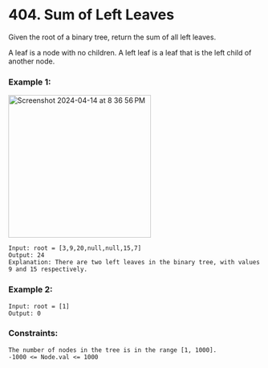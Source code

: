 # 404. Sum of Left Leaves

Given the root of a binary tree, return the sum of all left leaves.

A leaf is a node with no children. A left leaf is a leaf that is the left child of another node.

 

### Example 1:
<img width="284" alt="Screenshot 2024-04-14 at 8 36 56 PM" src="https://github.com/Alisherka7/LeetCode/assets/38793933/dff2f3ab-054e-4f76-8164-c0b7d194bc26">

```
Input: root = [3,9,20,null,null,15,7]
Output: 24
Explanation: There are two left leaves in the binary tree, with values 9 and 15 respectively.
```
### Example 2:
```
Input: root = [1]
Output: 0
```
 

### Constraints:
```
The number of nodes in the tree is in the range [1, 1000].
-1000 <= Node.val <= 1000
```
